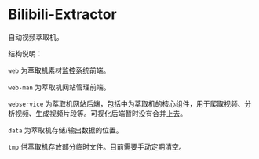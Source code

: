 # Bilibili-Extractor

自动视频萃取机。

结构说明：

`web` 为萃取机素材监控系统前端。

`web-man` 为萃取机网站管理前端。

`webservice` 为萃取机网站后端，包括中为萃取机的核心组件，用于爬取视频、分析视频、生成视频片段等。可视化后端暂时没有合并上去。

`data` 为萃取机存储/输出数据的位置。

`tmp` 供萃取机存放部分临时文件。目前需要手动定期清空。